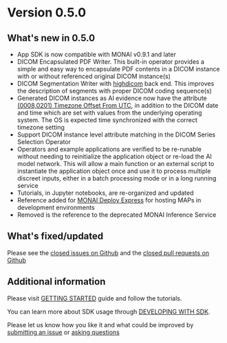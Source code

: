 # Version 0.5.0

## What's new in 0.5.0
- App SDK is now compatible with MONAI v0.9.1 and later
- DICOM Encapsulated PDF Writer. This built-in operator provides a simple and easy way to encapsulate PDF contents in a DICOM instance with or without referenced original DICOM instance(s)
- DICOM Segmentation Writer with <a href="https://highdicom.readthedocs.io/en/latest/introduction.html">highdicom</a> back end. This improves the description of segments with proper DICOM coding sequence(s)
- Generated DICOM instances as AI evidence now have the attribute <a href="https://dicom.nema.org/medical/dicom/current/output/chtml/part03/sect_C.12.html#table_C.12-1">(0008,0201) Timezone Offset From UTC</a>, in addition to the DICOM date and time which are set with values from the underlying operating system. The OS is expected time synchronized with the correct timezone setting
- Support DICOM instance level attribute matching in the DICOM Series Selection Operator
- Operators and example applications are verified to be re-runable without needing to reinitialize the application object or re-load the AI model network. This will allow a main function or an external script to instantiate the application object once and use it to process multiple discreet inputs, either in a batch processing mode or in a long running service
- Tutorials, in Jupyter notebooks, are re-organized and updated
- Reference added for <a href="https://github.com/Project-MONAI/monai-deploy/releases">MONAI Deploy Express</a> for hosting MAPs in development environments
-  Removed is the reference to the deprecated MONAI Inference Service

## What's fixed/updated

Please see the <a href="https://github.com/Project-MONAI/monai-deploy-app-sdk/issues?q=is%3Aissue+is%3Aclosed">closed issues on Github</a> and the <a href="https://github.com/Project-MONAI/monai-deploy-app-sdk/pulls?q=is%3Apr+is%3Aclosed">closed pull requests on Github</a>

## Additional information
Please visit [GETTING STARTED](/getting_started/index) guide and follow the tutorials.

You can learn more about SDK usage through [DEVELOPING WITH SDK](/developing_with_sdk/index).

Please let us know how you like it and what could be improved by [submitting an issue](https://github.com/Project-MONAI/monai-deploy-app-sdk/issues/new/choose) or [asking questions](https://github.com/Project-MONAI/monai-deploy-app-sdk/discussions)